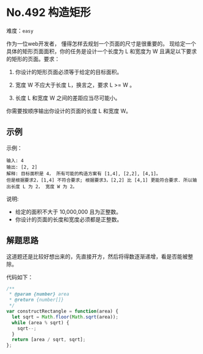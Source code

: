 # No.492 构造矩形

难度：`easy`

作为一位web开发者， 懂得怎样去规划一个页面的尺寸是很重要的。 现给定一个具体的矩形页面面积，你的任务是设计一个长度为 L 和宽度为 W 且满足以下要求的矩形的页面。要求：

1. 你设计的矩形页面必须等于给定的目标面积。

2. 宽度 W 不应大于长度 L，换言之，要求 L >= W 。

3. 长度 L 和宽度 W 之间的差距应当尽可能小。


你需要按顺序输出你设计的页面的长度 L 和宽度 W。

## 示例

示例：

```
输入: 4
输出: [2, 2]
解释: 目标面积是 4， 所有可能的构造方案有 [1,4], [2,2], [4,1]。
但是根据要求2，[1,4] 不符合要求; 根据要求3，[2,2] 比 [4,1] 更能符合要求. 所以输出长度 L 为 2， 宽度 W 为 2。

```

说明:

- 给定的面积不大于 10,000,000 且为正整数。
- 你设计的页面的长度和宽度必须都是正整数。

## 解题思路

这道题还是比较好想出来的，先直接开方，然后将得数逐渐递增，看是否能被整除。

代码如下：

```javascript
/**
 * @param {number} area
 * @return {number[]}
 */
var constructRectangle = function(area) {
  let sqrt = Math.floor(Math.sqrt(area));
  while (area % sqrt) {
    sqrt--;
  }
  return [area / sqrt, sqrt];
};
```